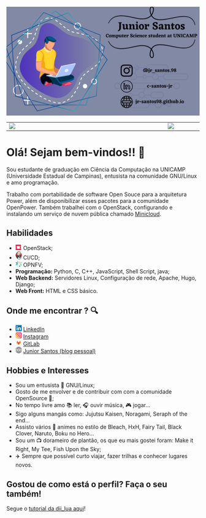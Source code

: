 ![capa github](images/capa-github.png)

<center>
  <table>
    <tr>
        <td><img width="400px" align="left" src="https://github-readme-stats.vercel.app/api/top-langs/?username=jr-santos98&hide=html&layout=compact&theme=tokyonight" /></td>
        <td><img width="495px" align="left" src="https://github-readme-stats.vercel.app/api?username=jr-santos98&show_icons=true&theme=tokyonight"/></td>
    </tr>   
  </table>
</center>

# Olá! Sejam bem-vindos!! :wave:

Sou estudante de graduação em Ciência da Computação na UNICAMP (Universidade Estadual de Campinas),
entusista na comunidade GNU/Linux e amo programação.

Trabalho com portabilidade de software Open Souce para a arquitetura Power,
além de disponibilizar esses pacotes para a comunidade OpenPower.
Também trabalhei com o OpenStack, configurando e instalando um serviço de nuvem pública chamado
[Minicloud](https://openpower.ic.unicamp.br/minicloud/).

## Habilidades

- <img src="images\openstack-logo.png" width="16"></img> OpenStack;
- <img src="images\jenkins-logo.png" width="16"></img> CI/CD;
- <img src="images\opnfv_logo.png" width="16"></img> OPNFV;
- **Programação:** Python, C, C++, JavaScript, Shell Script, java;
- **Web Backend:** Servidores Linux, Configuração de rede, Apache, Hugo, Django;
- **Web Front:** HTML e CSS básico.

## Onde me encontrar ? :mag:

- <img src="images\linkedin.png" width="16"></img> <a href="https://www.linkedin.com/in/c-santos-jr/"> LinkedIn </a>
- <img src="images\instagram.png"  width="16"></img> <a href="https://www.instagram.com/jr_santos.98/"> Instagram </a> 
- <img src="images\gitlab.png" width="16"></img> <a href="https://gitlab.com/jr-santos"> GitLab </a>
- <img src="images\www.png" width="16"></img> <a href="https://jr-santos98.github.io/"> Junior Santos (blog pessoal) </a>

## Hobbies e Interesses

- Sou um entusista :penguin: GNU/Linux;
- Gosto de me envolver e de contribuir com com a comunidade OpenSource :muscle:;
- No tempo livre amo :books: ler, :headphones: ouvir música, :video_game: jogar...
- Sigo alguns mangás como: Jujutsu Kaisen, Noragami, Seraph of the end...
- Assisto vários :movie_camera: animes no estilo de Bleach, HxH, Fairy Tail, Black Clover, Naruto, Boku no Hero...
- Sou um :tv: dorameiro de plantão, os que eu mais gostei foram:
Make it Right, My Tee, Fish Upon the Sky;
- :airplane: Sempre que possível curto viajar, fazer trilhas e conhecer lugares novos.

## Gostou de como está o perfil? Faça o seu também!
Segue o <a href="https://dev.to/dii_lua/github-profile-como-fazer-54o0"> tutorial da dii_lua aqui</a>!
